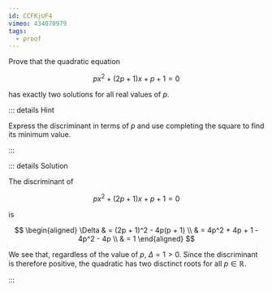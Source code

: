 ```yaml
---
id: CCFKjUF4
vimeo: 434070979
tags:
  - proof
---
```


Prove that the quadratic equation

$$
px^2 + (2p + 1)x + p + 1 = 0
$$

has exactly two solutions for all real values of $p$.

::: details Hint

Express the discriminant in terms of $p$ and use completing the square to find
its minimum value.

:::

::: details Solution

The discriminant of

$$
px^2 + (2p + 1)x + p + 1 = 0
$$

is

$$
\begin{aligned}
\Delta
& = (2p + 1)^2 - 4p(p + 1) \\
& = 4p^2 + 4p + 1 - 4p^2 - 4p \\
& = 1
\end{aligned}
$$

We see that, regardless of the value of $p$, $\Delta = 1 > 0$. Since the
discriminant is therefore positive, the quadratic has two disctinct roots for
all $p \in \mathbb{R}$.

:::
